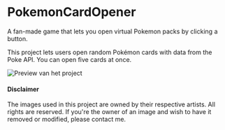 # PokemonCardOpener
A fan-made game that lets you open virtual Pokemon packs by clicking a button.

This project lets users open random Pokémon cards with data from the Poke API. You can open five cards at once.

![Preview van het project](preview.png)

#### Disclaimer

The images used in this project are owned by their respective artists. All rights are reserved. If you're the owner of an image and wish to have it removed or modified, please contact me.
